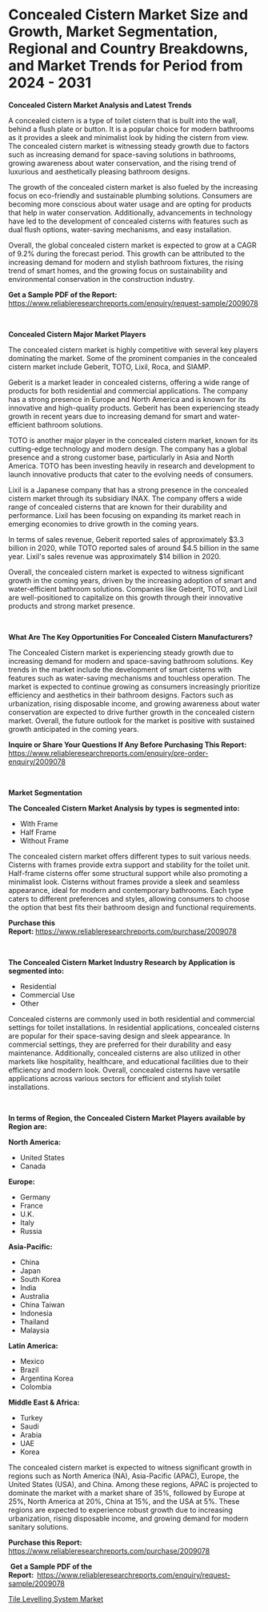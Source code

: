<p><h1>Concealed Cistern Market Size and Growth, Market Segmentation, Regional and Country Breakdowns, and Market Trends for Period from 2024 -  2031</h1></p><p><strong>Concealed Cistern Market Analysis and Latest Trends</strong></p>
<p><p>A concealed cistern is a type of toilet cistern that is built into the wall, behind a flush plate or button. It is a popular choice for modern bathrooms as it provides a sleek and minimalist look by hiding the cistern from view. The concealed cistern market is witnessing steady growth due to factors such as increasing demand for space-saving solutions in bathrooms, growing awareness about water conservation, and the rising trend of luxurious and aesthetically pleasing bathroom designs.</p><p>The growth of the concealed cistern market is also fueled by the increasing focus on eco-friendly and sustainable plumbing solutions. Consumers are becoming more conscious about water usage and are opting for products that help in water conservation. Additionally, advancements in technology have led to the development of concealed cisterns with features such as dual flush options, water-saving mechanisms, and easy installation.</p><p>Overall, the global concealed cistern market is expected to grow at a CAGR of 9.2% during the forecast period. This growth can be attributed to the increasing demand for modern and stylish bathroom fixtures, the rising trend of smart homes, and the growing focus on sustainability and environmental conservation in the construction industry.</p></p>
<p><strong>Get a Sample PDF of the Report:&nbsp;</strong> <a href="https://www.reliableresearchreports.com/enquiry/request-sample/2009078">https://www.reliableresearchreports.com/enquiry/request-sample/2009078</a></p>
<p>&nbsp;</p>
<p><strong>Concealed Cistern Major Market Players</strong></p>
<p><p>The concealed cistern market is highly competitive with several key players dominating the market. Some of the prominent companies in the concealed cistern market include Geberit, TOTO, Lixil, Roca, and SIAMP.</p><p>Geberit is a market leader in concealed cisterns, offering a wide range of products for both residential and commercial applications. The company has a strong presence in Europe and North America and is known for its innovative and high-quality products. Geberit has been experiencing steady growth in recent years due to increasing demand for smart and water-efficient bathroom solutions.</p><p>TOTO is another major player in the concealed cistern market, known for its cutting-edge technology and modern design. The company has a global presence and a strong customer base, particularly in Asia and North America. TOTO has been investing heavily in research and development to launch innovative products that cater to the evolving needs of consumers.</p><p>Lixil is a Japanese company that has a strong presence in the concealed cistern market through its subsidiary INAX. The company offers a wide range of concealed cisterns that are known for their durability and performance. Lixil has been focusing on expanding its market reach in emerging economies to drive growth in the coming years.</p><p>In terms of sales revenue, Geberit reported sales of approximately $3.3 billion in 2020, while TOTO reported sales of around $4.5 billion in the same year. Lixil's sales revenue was approximately $14 billion in 2020.</p><p>Overall, the concealed cistern market is expected to witness significant growth in the coming years, driven by the increasing adoption of smart and water-efficient bathroom solutions. Companies like Geberit, TOTO, and Lixil are well-positioned to capitalize on this growth through their innovative products and strong market presence.</p></p>
<p>&nbsp;</p>
<p><strong>What Are The Key Opportunities For Concealed Cistern Manufacturers?</strong></p>
<p><p>The Concealed Cistern market is experiencing steady growth due to increasing demand for modern and space-saving bathroom solutions. Key trends in the market include the development of smart cisterns with features such as water-saving mechanisms and touchless operation. The market is expected to continue growing as consumers increasingly prioritize efficiency and aesthetics in their bathroom designs. Factors such as urbanization, rising disposable income, and growing awareness about water conservation are expected to drive further growth in the concealed cistern market. Overall, the future outlook for the market is positive with sustained growth anticipated in the coming years.</p></p>
<p><strong>Inquire or Share Your Questions If Any Before Purchasing This Report:</strong> <a href="https://www.reliableresearchreports.com/enquiry/pre-order-enquiry/2009078">https://www.reliableresearchreports.com/enquiry/pre-order-enquiry/2009078</a></p>
<p>&nbsp;</p>
<p><strong>Market Segmentation</strong></p>
<p><strong>The Concealed Cistern Market Analysis by types is segmented into:</strong></p>
<p><ul><li>With Frame</li><li>Half Frame</li><li>Without Frame</li></ul></p>
<p><p>The concealed cistern market offers different types to suit various needs. Cisterns with frames provide extra support and stability for the toilet unit. Half-frame cisterns offer some structural support while also promoting a minimalist look. Cisterns without frames provide a sleek and seamless appearance, ideal for modern and contemporary bathrooms. Each type caters to different preferences and styles, allowing consumers to choose the option that best fits their bathroom design and functional requirements.</p></p>
<p><strong>Purchase this Report:&nbsp;</strong><a href="https://www.reliableresearchreports.com/purchase/2009078">https://www.reliableresearchreports.com/purchase/2009078</a></p>
<p>&nbsp;</p>
<p><strong>The Concealed Cistern Market Industry Research by Application is segmented into:</strong></p>
<p><ul><li>Residential</li><li>Commercial Use</li><li>Other</li></ul></p>
<p><p>Concealed cisterns are commonly used in both residential and commercial settings for toilet installations. In residential applications, concealed cisterns are popular for their space-saving design and sleek appearance. In commercial settings, they are preferred for their durability and easy maintenance. Additionally, concealed cisterns are also utilized in other markets like hospitality, healthcare, and educational facilities due to their efficiency and modern look. Overall, concealed cisterns have versatile applications across various sectors for efficient and stylish toilet installations.</p></p>
<p>&nbsp;</p>
<p><strong>In terms of Region, the Concealed Cistern Market Players available by Region are:</strong></p>
<p>
    <p> <strong> North America: </strong>
        <ul>
            <li>United States</li>
            <li>Canada</li>
        </ul>
        </p> 
    <p> <strong> Europe: </strong>
        <ul>
            <li>Germany</li>
            <li>France</li>
            <li>U.K.</li>
            <li>Italy</li>
            <li>Russia</li>
        </ul>
        </p> 
    <p> <strong> Asia-Pacific: </strong>
        <ul>
            <li>China</li>
            <li>Japan</li>
            <li>South Korea</li>
            <li>India</li>
            <li>Australia</li>
            <li>China Taiwan</li>
            <li>Indonesia</li>
            <li>Thailand</li>
            <li>Malaysia</li>
        </ul>
        </p> 
    <p> <strong> Latin America: </strong>
        <ul>
            <li>Mexico</li>
            <li>Brazil</li>
            <li>Argentina Korea</li>
            <li>Colombia</li>
        </ul>
        </p> 
    <p> <strong> Middle East & Africa: </strong>
        <ul>
            <li>Turkey</li>
            <li>Saudi</li>
            <li>Arabia</li>
            <li>UAE</li>
            <li>Korea</li>
        </ul>
    </p>
    </p>
<p><p>The concealed cistern market is expected to witness significant growth in regions such as North America (NA), Asia-Pacific (APAC), Europe, the United States (USA), and China. Among these regions, APAC is projected to dominate the market with a market share of 35%, followed by Europe at 25%, North America at 20%, China at 15%, and the USA at 5%. These regions are expected to experience robust growth due to increasing urbanization, rising disposable income, and growing demand for modern sanitary solutions.</p></p>
<p><strong>Purchase this Report: </strong><a href="https://www.reliableresearchreports.com/purchase/2009078">https://www.reliableresearchreports.com/purchase/2009078</a></p>
<p>&nbsp;<strong>Get a Sample PDF of the Report:&nbsp;&nbsp;</strong><a href="https://www.reliableresearchreports.com/enquiry/request-sample/2009078">https://www.reliableresearchreports.com/enquiry/request-sample/2009078</a></p>
<p><strong></strong></p>
<p><p><a href="https://github.com/JameTravis/Market-Research-Report-List-4/blob/main/tile-levelling-system-market.md">Tile Levelling System Market</a></p></p>